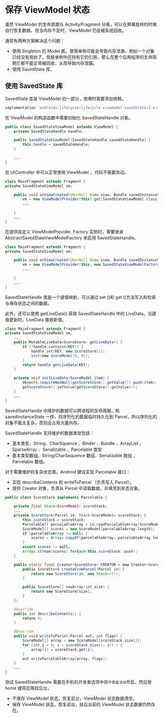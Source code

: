 # 保存 ViewModel 状态

虽然 ViewModel 的生命周期与 Activity/Fragment 分离，可以在屏幕旋转的时候自行恢复数据，但当内存不足时，ViewModel 仍会被系统回收。

通常有两种方案解决这个问题：
- 使用 Singleton 的 Model 类。使用单例可能会导致内存泄漏，例如一个对象已经没有用处了，但是单例中还持有它的引用，那么在整个应用程序的生命周期它都不能正常被回收，从而导致内存泄露。
- 使用 SavedState 库。

## 使用 SavedState 库

SavedState 库是 ViewModel 的一部分，使用时需要添加依赖。
```groovy
implementation 'androidx.lifecycle:lifecycle-viewmodel-savedstate:2.4.0'
```

在 ViewModel 的构造函数中需要初始化 SavedStateHandle 对象。
```java
public class SavedStateViewModel extends ViewModel {
    private SavedStateHandle handle;

    public SavedStateViewModel(SavedStateHandle savedStateHandle) {
        this.handle = savedStateHandle;
    }

    ...
}
```

在 UIController 中可以正常使用 ViewModel ，代码不需要改动。
```java
class MainFragment extends Fragment {
private SavedStateViewModel vm;

    public void onViewCreated(@NonNull View view, Bundle savedInstanceState) {
        vm = new ViewModelProvider(this).get(SavedStateViewModel.class);
        ...
        
    }
    ...
}
```

在提供自定义 ViewModelProvider. Factory 实例时，需要继承 AbstractSavedStateViewModelFactory 来启用 SavedStateHandle。
```java
class MainFragment extends Fragment {
private SavedStateViewModel vm;

    public void onViewCreated(@NonNull View view, Bundle savedInstanceState) {
        vm = new ViewModelProvider(this, new SavedStateViewModelFactory(getApplication(), this)).get(ScoreboardViewModel.class);
        ...
        
    }
    ...
}
```

SavedStateHandle 类是一个键值映射，可以通过 set ()和 get ()方法写入和检索与保存状态之间的数据。

此外，还可以使用 getLiveData() 获取 SavedStateHandle 中的 LiveData。当键值更新时，LiveData 接收新值。
```java
class MainFragment extends Fragment {
private SavedStateViewModel vm;
    ...
    public MutableLiveData<ScoreStore> getLiveData() {
        if (!handle.contains(KEY)) {
            handle.set(KEY, new ScoreStore());
            init(new ScoreModel(0, 0));
        }
        return handle.getLiveData(KEY);
    }

    private void initLiveData(ScoreModel item) {
        Objects.requireNonNull(getScoreStore().getValue()).push(item);
        getScoreStore().setValue(getScoreStore().getValue());
    }
    ...
}
```

SavedStateHandle 中维护的数据可以跨进程的生命周期，和 savedInstanceState 一样，将序列化的数据临时持久化到 Parcel，所以序列化的对象不能太复杂，否则会占用大量内存。

SavedStateHandle 支持维护的数据类型包括：
- 基本类型、String、CharSquence 、Binder 、Bundle 、ArrayList 、SparseArray 、Serializable 、Parcelable 类型
- 基本类型数组、String/CharSequence 数组、Serializable 数组 、Parcelable 数组。

对于需要维护的复杂状态类，Android 建议实现 Parcelable 接口：
- 实现 describeContents 和 writeToParcel （负责写入 Parcel）。
- 提供 Creator 对象，负责从 Parcel 中读取数据，并填充到状态对象。

```java
public class ScoreStore implements Parcelable {
    
    private final Stack<ScoreModel> scoreStack;
    ...
    private ScoreStore(Parcel in, Stack<ScoreModel> scoreStack) {
        this.scoreStack = scoreStack;
        Parcelable[] parcelableArray = in.readParcelableArray(ScoreModel.class.getClassLoader());
        ScoreModel[] scores = new ScoreModel[parcelableArray.length];
        if (parcelableArray != null) {
            scores = Arrays.copyOf(parcelableArray, parcelableArray.length, ScoreModel[].class);
        }
        assert scores != null;
        Arrays.stream(scores).forEach(this.scoreStack::push);
    }

    public static final Creator<ScoreStore> CREATOR = new Creator<ScoreStore>() {
        public ScoreStore createFromParcel(Parcel in) {
            return new ScoreStore(in, new Stack<>());
        }

        public ScoreStore[] newArray(int size) {
            return new ScoreStore[size];
        }
    };

    @Override
    public int describeContents() {
        return 0;
    }

    @Override
    public void writeToParcel(Parcel out, int flags) {
        ScoreModel[] array = new ScoreModel[scoreStack.size()];
        for (int i = 0; i < scoreStack.size(); i++ ) {
            array[i] = scoreStack.get(i);
        }
        out.writeParcelableArray(array, flags);
    }
    ...
}
```

测试 SavedStateHandle 需要在手机的开发者选项中将`不保留活动`开启，然后按 home 键将应用挂后台。
- 不保存 ViewModel 状态，恢复前台，ViewModel 状态数据清空。
- 保存 ViewModel 状态，恢复前台，挂后台前的 ViewModel 状态数据仍然存在。



